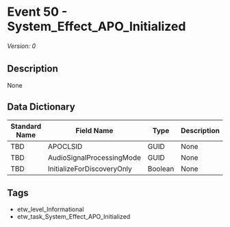 # Event 50 - System_Effect_APO_Initialized
###### Version: 0

## Description
None

## Data Dictionary
|Standard Name|Field Name|Type|Description|Sample Value|
|---|---|---|---|---|
|TBD|APOCLSID|GUID|None|`None`|
|TBD|AudioSignalProcessingMode|GUID|None|`None`|
|TBD|InitializeForDiscoveryOnly|Boolean|None|`None`|

## Tags
* etw_level_Informational
* etw_task_System_Effect_APO_Initialized